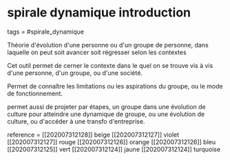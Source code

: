 # spirale dynamique introduction
tags = #spirale_dynamique

Théorie d'évolution d'une personne ou d'un groupe de personne, dans laquelle on peut soit avancer soit régresser selon les contextes

Cet outil permet de cerner le contexte dans le quel on se trouve vis à vis d'une personne, d'un groupe, ou d'une société.

Permet de connaître les limitations ou les aspirations du groupe, ou le mode de fonctionnement.

permet aussi de projeter par étapes, un groupe dans une évolution de culture pour atteindre une dynamique de groupe, ou une évolution de culture, ou d'accéder à une transfo d'entreprise.

reference = 
[[202007312128]] beige
[[202007312127]] violet
[[202007312127]] rouge
[[202007312126]] orange
[[202007312126]] bleu
[[202007312125]] vert
[[202007312124]] jaune
[[202007312124]] turquoise

